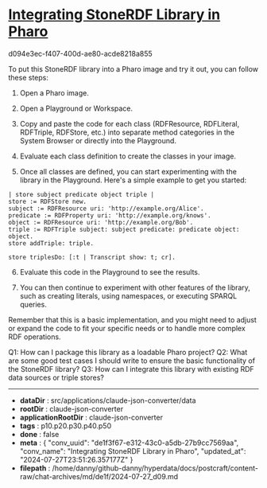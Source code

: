 # [Integrating StoneRDF Library in Pharo](https://claude.ai/chat/de1f3f67-e312-43c0-a5db-27b9cc7569aa)

d094e3ec-f407-400d-ae80-acde8218a855

 To put this StoneRDF library into a Pharo image and try it out, you can follow these steps:

1. Open a Pharo image.

2. Open a Playground or Workspace.

3. Copy and paste the code for each class (RDFResource, RDFLiteral, RDFTriple, RDFStore, etc.) into separate method categories in the System Browser or directly into the Playground.

4. Evaluate each class definition to create the classes in your image.

5. Once all classes are defined, you can start experimenting with the library in the Playground. Here's a simple example to get you started:

```smalltalk
| store subject predicate object triple |
store := RDFStore new.
subject := RDFResource uri: 'http://example.org/Alice'.
predicate := RDFProperty uri: 'http://example.org/knows'.
object := RDFResource uri: 'http://example.org/Bob'.
triple := RDFTriple subject: subject predicate: predicate object: object.
store addTriple: triple.

store triplesDo: [:t | Transcript show: t; cr].
```

6. Evaluate this code in the Playground to see the results.

7. You can then continue to experiment with other features of the library, such as creating literals, using namespaces, or executing SPARQL queries.

Remember that this is a basic implementation, and you might need to adjust or expand the code to fit your specific needs or to handle more complex RDF operations.

Q1: How can I package this library as a loadable Pharo project?
Q2: What are some good test cases I should write to ensure the basic functionality of the StoneRDF library?
Q3: How can I integrate this library with existing RDF data sources or triple stores?

---

* **dataDir** : src/applications/claude-json-converter/data
* **rootDir** : claude-json-converter
* **applicationRootDir** : claude-json-converter
* **tags** : p10.p20.p30.p40.p50
* **done** : false
* **meta** : {
  "conv_uuid": "de1f3f67-e312-43c0-a5db-27b9cc7569aa",
  "conv_name": "Integrating StoneRDF Library in Pharo",
  "updated_at": "2024-07-27T23:51:26.357177Z"
}
* **filepath** : /home/danny/github-danny/hyperdata/docs/postcraft/content-raw/chat-archives/md/de1f/2024-07-27_d09.md